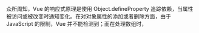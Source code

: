   众所周知，Vue 的响应式原理是使用 Object.defineProperty 追踪依赖，当属性被访问或被改变时通知变化。在对对象属性的添加或者删除方面，由于 JavaScript 的限制，Vue 并不能检测到；而在处理数组时，
